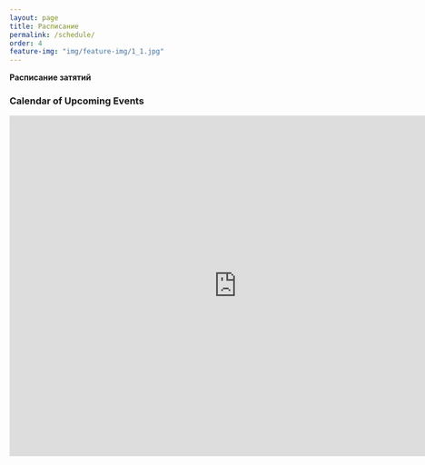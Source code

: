 ```yaml
---
layout: page
title: Расписание
permalink: /schedule/
order: 4
feature-img: "img/feature-img/1_1.jpg"
---
```


<div class="span3">
  <strong>Расписание затятий</strong>
<div id="upcoming"></div><!--/span-->
</div>
<div class="span9">
  <h3>Calendar of Upcoming Events</h3>
 <iframe src="https://www.google.com/calendar/embed?showTitle=0&amp;showDate=0&amp;showPrint=0&amp;showTabs=0&amp;showCalendars=0&amp;showTz=0&amp;height=600&amp;wkst=2&amp;hl=ru&amp;bgcolor=%23ffffff&amp;src=siom9h67k7nr721ccronmdvggo%40group.calendar.google.com&amp;color=%23A32929&amp;ctz=Europe%2FMoscow" style=" border-width:0 " width="800" height="600" frameborder="0" scrolling="no"></iframe>
</div><!--/span-->